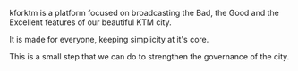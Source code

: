 kforktm is a platform focused on broadcasting the Bad, the Good and the Excellent features of our beautiful KTM city.

It is made for everyone, keeping simplicity at it's core. 

This is a small step that we can do to strengthen the governance of the city.